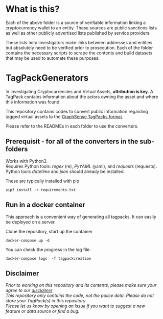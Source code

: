 # What is this?
Each of the above folder is a source of verifiable information linking a cryptocurrency wallet to an entity.
These sources are public sanctions lists as well as other publicly advertised lists published by service providers.

These lists help investigators make links between addresses and entities but absolutely need to be verified prior to prosecution.
Each of the folder contains the necessary scripts to scrape the contents and build datasets that may be used to automate these purposes.

# TagPackGenerators

In investigating Cryptocurrencies and Virtual Assets, **attribution is key**.
A TagPack contains information about the actors owning the asset and where this information was found.

This repository contains codes to convert public information regarding tagged virtual assets to the [GraphSense TagPacks format](https://github.com/graphsense/graphsense-tagpacks).

Please refer to the READMEs in each folder to use the converters. 

## Prerequisit - for all of the converters in the sub-folders

Works with Python3.  
Requires Python tools: *regex* (re), *PyYAML* (yaml), and *requests* (requests).  
Python tools *datetime* and *json* should already be installed.  

These are typically installed with [pip](https://pip.pypa.io/en/stable/)  
```
pip3 install -r requirements.txt
```

## Run in a docker container 

This approach is a convenient way of generating all tagpacks. It can easily be deployed on a server.

Clone the repository, start up the container

```
docker-compose up -d
```

You can check the progress in the log file:

```commandline
docker-compose logs  -f tagpackcreation
```



## Disclaimer
*Prior to working on this repository and its contents, please make sure your agree to our [disclaimer](https://github.com/INTERPOL-Innovation-Centre/DISCLAIMER)*  
*This repository only contains the code, not the police data. Please do not store your TagPack(s) in this repository.*  
*Please let us know by opening an [Issue](https://github.com/INTERPOL-Innovation-Centre/TagPackConverters/issues) if you want to suggest a new feature or data source or find a bug.*
